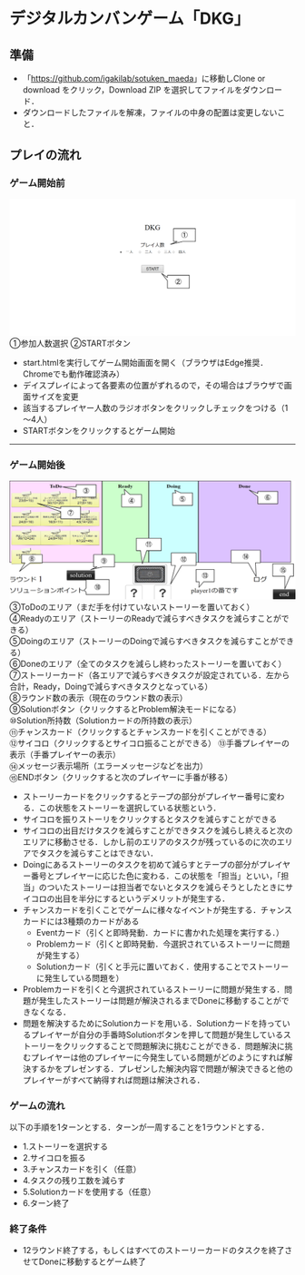 # デジタルカンバンゲーム「DKG」

## 準備

- 「<https://github.com/igakilab/sotuken_maeda>」に移動しClone or download をクリック，Download ZIP を選択してファイルをダウンロード．
- ダウンロードしたファイルを解凍，ファイルの中身の配置は変更しないこと．

## プレイの流れ

### ゲーム開始前

![ゲーム開始画面](./image/start.png)
①参加人数選択
②STARTボタン
- start.htmlを実行してゲーム開始画面を開く（ブラウザはEdge推奨．Chromeでも動作確認済み）
- デイスプレイによって各要素の位置がずれるので，その場合はブラウザで画面サイズを変更
- 該当するプレイヤー人数のラジオボタンをクリックしチェックをつける（1～4人）
- STARTボタンをクリックするとゲーム開始
---
### ゲーム開始後

![ゲーム画面](./image/game.png)
③ToDoのエリア（まだ手を付けていないストーリーを置いておく）  
④Readyのエリア（ストーリーのReadyで減らすべきタスクを減らすことができる）  
⑤Doingのエリア（ストーリーのDoingで減らすべきタスクを減らすことができる）  
⑥Doneのエリア（全てのタスクを減らし終わったストーリーを置いておく）  
⑦ストーリーカード（各エリアで減らすべきタスクが設定されている．左から合計，Ready，Doingで減らすべきタスクとなっている）  
⑧ラウンド数の表示（現在のラウンド数の表示）  
⑨Solutionボタン（クリックするとProblem解決モードになる）  
⑩Solution所持数（Solutionカードの所持数の表示）  
⑪チャンスカード（クリックするとチャンスカードを引くことができる）  
⑫サイコロ（クリックするとサイコロ振ることができる）
⑬手番プレイヤーの表示（手番プレイヤーの表示）  
⑭メッセージ表示場所（エラーメッセージなどを出力）  
⑮ENDボタン（クリックすると次のプレイヤーに手番が移る）  
- ストーリーカードをクリックするとテープの部分がプレイヤー番号に変わる．この状態をストーリーを選択している状態という．
- サイコロを振りストーリをクリックするとタスクを減らすことができる
- サイコロの出目だけタスクを減らすことができタスクを減らし終えると次のエリアに移動させる．しかし前のエリアのタスクが残っているのに次のエリアでタスクを減らすことはできない．
- Doingにあるストーリーのタスクを初めて減らすとテープの部分がプレイヤー番号とプレイヤーに応じた色に変わる．この状態を「担当」といい，「担当」のついたストーリーは担当者でないとタスクを減らそうとしたときにサイコロの出目を半分にするというデメリットが発生する．
- チャンスカードを引くことでゲームに様々なイベントが発生する．チャンスカードには3種類のカードがある
  - Eventカード（引くと即時発動．カードに書かれた処理を実行する．）
  - Problemカード（引くと即時発動．今選択されているストーリーに問題が発生する）
  - Solutionカード（引くと手元に置いておく．使用することでストーリーに発生している問題を）
- Problemカードを引くと今選択されているストーリーに問題が発生する．問題が発生したストーリーは問題が解決されるまでDoneに移動することができなくなる．
- 問題を解決するためにSolutionカードを用いる．Solutionカードを持っているプレイヤーが自分の手番時Solutionボタンを押して問題が発生しているストーリーをクリックすることで問題解決に挑むことができる．問題解決に挑むプレイヤーは他のプレイヤーに今発生している問題がどのようにすれば解決するかをプレゼンする．プレゼンした解決内容で問題が解決できると他のプレイヤーがすべて納得すれば問題は解決される．
### ゲームの流れ
以下の手順を1ターンとする．ターンが一周することを1ラウンドとする．
- 1.ストーリーを選択する
- 2.サイコロを振る
- 3.チャンスカードを引く（任意）
- 4.タスクの残り工数を減らす
- 5.Solutionカードを使用する（任意）
- 6.ターン終了

### 終了条件
- 12ラウンド終了する，もしくはすべてのストーリーカードのタスクを終了させてDoneに移動するとゲーム終了
